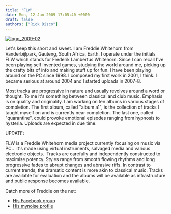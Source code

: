 ```yaml
---
title: 'FLW'
date: Mon, 12 Jan 2009 17:05:40 +0000
draft: false
authors: ["Rick Disco"]
---
```


[![logo_2009-02](/wp-content/uploads/2009/01/logo_2009-02-300x43.gif "logo_2009-02")](/wp-content/uploads/2009/01/logo_2009-02.gif)

Let's keep this short and sweet. I am Freddie Whitehorn from Vanderbijlpark, Gauteng, South Africa, Earth. I operate under the initials FLW which stands for Frederik Lambertus Whitehorn. Since I can recall I've been playing self invented games, studying the world around me, picking up the crafty bits of info and making stuff up for fun. I have been playing around on the PC since 1998. I composed my first work in 2001, I think. I became serious at around 2004 and I started uploads in 2007-8.

Most tracks are progressive in nature and usually revolves around a word or thought. To me it's something between classical and club music. Emphasis is on quality and originality. I am working on ten albums in various stages of completion. The first album, called "album a1", is the collection of tracks I taught myself on and is currently near completion. The last one, called "quarantine", could provoke emotional episodes ranging from hypnosis to hysteria. Uploads are expected in due time.

UPDATE:

FLW is a Freddie Whitehorn media project currently focusing on music via PC..  It's made using virtual instruments, salvaged media and various electronic objects.  Tracks are carefully and independently constructed to maximise potency. Styles range from smooth flowing rhythms and long progressive fades to abrupt changes and abrasive riffs. In contrast to current trends, the dramatic content is more akin to classical music. Tracks are available for evaluation and the albums will be available as infrastructure and public response becomes available.

Catch more of Freddie on the net:

*   [His Facebook group](http://facebook.com/group.php?gid=14517515909 "FLW")
*   [His mynoise profile](http://www.mynoise.co.za/flw "FLW")
